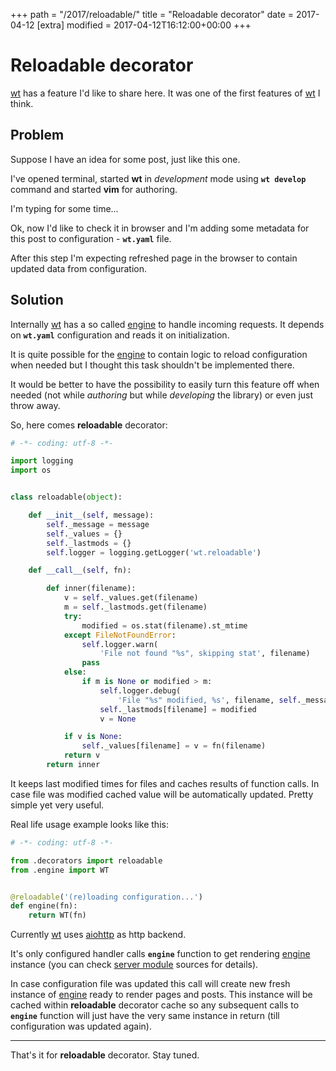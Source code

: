+++
path = "/2017/reloadable/"
title = "Reloadable decorator"
date = 2017-04-12
[extra]
modified = 2017-04-12T16:12:00+00:00
+++
# Reloadable decorator

[wt][wt] has a feature I'd like to share here. It was one of the first features
of [wt][wt] I think.

## Problem

Suppose I have an idea for some post, just like this one.

I've opened terminal, started **wt** in *development* mode using
**`wt develop`** command and started **vim** for authoring.

I'm typing for some time...

Ok, now I'd like to check it in browser and I'm adding some metadata for
this post to configuration - **`wt.yaml`** file.

After this step I'm expecting refreshed page in the browser to contain updated
data from configuration.

## Solution

Internally [wt][wt] has a so called [engine][engine] to handle
incoming requests. It depends on **`wt.yaml`** configuration and reads it on
initialization.

It is quite possible for the [engine][engine] to contain logic to reload
configuration when needed but I thought this task shouldn't be implemented
there.

It would be better to have the possibility to easily turn this feature off when
needed (not while *authoring* but while *developing* the library) or even just
throw away.

So, here comes **reloadable** decorator:

```python
# -*- coding: utf-8 -*-

import logging
import os


class reloadable(object):

    def __init__(self, message):
        self._message = message
        self._values = {}
        self._lastmods = {}
        self.logger = logging.getLogger('wt.reloadable')

    def __call__(self, fn):

        def inner(filename):
            v = self._values.get(filename)
            m = self._lastmods.get(filename)
            try:
                modified = os.stat(filename).st_mtime
            except FileNotFoundError:
                self.logger.warn(
                    'File not found "%s", skipping stat', filename)
                pass
            else:
                if m is None or modified > m:
                    self.logger.debug(
                        'File "%s" modified, %s', filename, self._message)
                    self._lastmods[filename] = modified
                    v = None

            if v is None:
                self._values[filename] = v = fn(filename)
            return v
        return inner
```

It keeps last modified times for files and caches results of function calls. In
case file was modified cached value will be automatically updated. Pretty
simple yet very useful.

Real life usage example looks like this:

```python
# -*- coding: utf-8 -*-

from .decorators import reloadable
from .engine import WT


@reloadable('(re)loading configuration...')
def engine(fn):
    return WT(fn)
```

Currently [wt][wt] uses [aiohttp][aiohttp] as http backend.

It's only configured handler calls **`engine`** function to get rendering
[engine][engine] instance (you can check [server module][wt-server] sources
for details).

In case configuration file was updated this call will create new fresh instance
of [engine][engine] ready to render pages and posts.
This instance will be cached within **reloadable** decorator cache so any
subsequent calls to **`engine`** function will just have the very same
instance in return (till configuration was updated again).


-----

That's it for **reloadable** decorator. Stay tuned.


[wt]: https://ysegorov.github.io/wt-docs/
[engine]: https://github.com/ysegorov/wt/blob/master/wt/engine.py#L22
[aiohttp]: http://aiohttp.readthedocs.io/en/stable/
[wt-server]: https://github.com/ysegorov/wt/blob/master/wt/server.py
